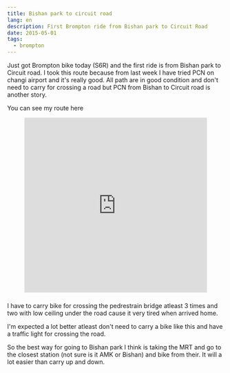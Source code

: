 ```yaml
---
title: Bishan park to circuit road
lang: en
description: First Brompton ride from Bishan park to Circuit Road
date: 2015-05-01
tags:
  - brompton
---
```


Just got Brompton bike today (S6R) and the first ride is from Bishan park to Circuit road. I took this route because from last week I have tried PCN on changi airport and it's really good. All path are in good condition and don't need to carry for crossing a road but PCN from Bishan to Circuit road is another story.

You can see my route here

<figure style="display: flex; flex-direction: column">
  <iframe height='405' width='590' frameborder='0' allowtransparency='true' scrolling='true' src='https://www.strava.com/activities/295817765/embed/aad4a5726bd600c72846bee24d1a502cf19118b9' style="margin-bottom: 0.5rem; max-width: 100%;"></iframe>
</figure>

I have to carry bike for crossing the pedrestrain bridge atleast 3 times and two with low ceiling under the road cause it very tired when arrived home.

I'm expected a lot better atleast don't need to carry a bike like this and have a traffic light for crossing the road.

So the best way for going to Bishan park I think is taking the MRT and go to the closest station (not sure is it AMK or Bishan) and bike from their. It will a lot easier than carry up and down.
